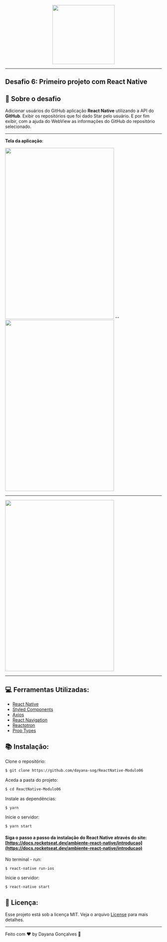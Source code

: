 <p align="center">
  <img width="200" height="190" src="https://camo.githubusercontent.com/8c13dc2618dbd7f76d1d574350b98fdee1335ce5/68747470733a2f2f726f636b6574736561742d63646e2e73332d73612d656173742d312e616d617a6f6e6177732e636f6d2f626f6f7463616d702d6865616465722e706e67">
</p>


---

## Desafio 6: Primeiro projeto com React Native

## :rocket: Sobre o desafio


Adicionar usuários do GitHub aplicação **React Native** utilizando a API do **GitHub**. Exibir os repositórios que foi dado Star pelo usuário. E por fim exibir, com a ajuda do WebView as informações do GitHub do repositório selecionado.

---
**Tela da aplicação**:

 <img width="350" height="550" src="https://raw.githubusercontent.com/dayana-sog/ReactNative-Modulo06/master/.github/Simulator%20Screen%20Shot%20-%20iPhone%20X%20-%202020-03-12%20at%2017.19.25.png">
 --
 <img width="350" height="550" src="https://raw.githubusercontent.com/dayana-sog/ReactNative-Modulo06/master/.github/Simulator%20Screen%20Shot%20-%20iPhone%20X%20-%202020-03-12%20at%2017.19.36.png">

----
 <img width="350" height="550" src="https://raw.githubusercontent.com/dayana-sog/ReactNative-Modulo06/master/.github/Simulator%20Screen%20Shot%20-%20iPhone%20X%20-%202020-03-12%20at%2017.19.45.png">


---

## :computer: Ferramentas Utilizadas:

- [React Native](https://reactnative.dev/?utm_source=jobhired.io)
- [Styled Components](https://styled-components.com/docs/basics)
- [Axios](https://github.com/axios/axios)
- [React Navigation](https://reactnavigation.org/docs/getting-started/)
- [Reactotron](https://github.com/infinitered/reactotron/blob/master/docs/quick-start-react-native.md)
- [Prop Types](https://www.npmjs.com/package/prop-types)

	
## :books: Instalação:

Clone o repositório:
```sh
$ git clone https://github.com/dayana-sog/ReactNative-Modulo06
```

Aceda a pasta do projeto:
```sh
$ cd ReactNative-Modulo06
```

Instale as dependências:
```sh
$ yarn
```
Inicie o servidor:
```sh
$ yarn start
```
#### Siga o passo a passo da instalação do React Native através do site: [https://docs.rocketseat.dev/ambiente-react-native/introducao](https://docs.rocketseat.dev/ambiente-react-native/introducao)

No terminal - run:
```sh
$ react-native run-ios
```
Inicie o servidor:
```sh
$ react-native start
```


## 📝  Licença:

Esse projeto está sob a licença MIT. Veja o arquivo  [License](https://github.com/dayana-sog/ReactNative-Modulo06/blob/master/LICENSE.md) para mais detalhes.

----------

Feito com ♥ by Dayana Gonçalves  👋 
